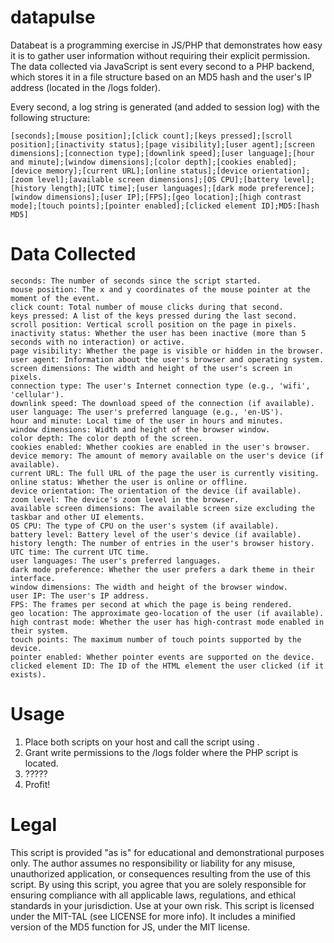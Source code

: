 # datapulse
Databeat is a programming exercise in JS/PHP that demonstrates how easy it is to gather user information without requiring their explicit permission. The data collected via JavaScript is sent every second to a PHP backend, which stores it in a file structure based on an MD5 hash and the user's IP address (located in the /logs folder). 

Every second, a log string is generated (and added to session log) with the following structure:

    [seconds];[mouse position];[click count];[keys pressed];[scroll position];[inactivity status];[page visibility];[user agent];[screen dimensions];[connection type];[downlink speed];[user language];[hour and minute];[window dimensions];[color depth];[cookies enabled];[device memory];[current URL];[online status];[device orientation];[zoom level];[available screen dimensions];[OS CPU];[battery level];[history length];[UTC time];[user languages];[dark mode preference];[window dimensions];[user IP];[FPS];[geo location];[high contrast mode];[touch points];[pointer enabled];[clicked element ID];MD5:[hash MD5]

#  Data Collected

    seconds: The number of seconds since the script started.
    mouse position: The x and y coordinates of the mouse pointer at the moment of the event.
    click count: Total number of mouse clicks during that second.
    keys pressed: A list of the keys pressed during the last second.
    scroll position: Vertical scroll position on the page in pixels.
    inactivity status: Whether the user has been inactive (more than 5 seconds with no interaction) or active.
    page visibility: Whether the page is visible or hidden in the browser.
    user agent: Information about the user's browser and operating system.
    screen dimensions: The width and height of the user's screen in pixels.
    connection type: The user's Internet connection type (e.g., 'wifi', 'cellular').
    downlink speed: The download speed of the connection (if available).
    user language: The user's preferred language (e.g., 'en-US').
    hour and minute: Local time of the user in hours and minutes.
    window dimensions: Width and height of the browser window.
    color depth: The color depth of the screen.
    cookies enabled: Whether cookies are enabled in the user's browser.
    device memory: The amount of memory available on the user's device (if available).
    current URL: The full URL of the page the user is currently visiting.
    online status: Whether the user is online or offline.
    device orientation: The orientation of the device (if available).
    zoom level: The device's zoom level in the browser.
    available screen dimensions: The available screen size excluding the taskbar and other UI elements.
    OS CPU: The type of CPU on the user's system (if available).
    battery level: Battery level of the user's device (if available).
    history length: The number of entries in the user's browser history.
    UTC time: The current UTC time.
    user languages: The user's preferred languages.
    dark mode preference: Whether the user prefers a dark theme in their interface.
    window dimensions: The width and height of the browser window.
    user IP: The user's IP address.
    FPS: The frames per second at which the page is being rendered.
    geo location: The approximate geo-location of the user (if available).
    high contrast mode: Whether the user has high-contrast mode enabled in their system.
    touch points: The maximum number of touch points supported by the device.
    pointer enabled: Whether pointer events are supported on the device.
    clicked element ID: The ID of the HTML element the user clicked (if it exists).

# Usage
1. Place both scripts on your host and call the script using <script src="analytics.global.js"></script>.
2. Grant write permissions to the /logs folder where the PHP script is located.
3. ?????
4. Profit!

# Legal
This script is provided "as is" for educational and demonstrational purposes only. The author assumes no responsibility or liability for any misuse, unauthorized application, or consequences resulting from the use of this script. By using this script, you agree that you are solely responsible for ensuring compliance with all applicable laws, regulations, and ethical standards in your jurisdiction. Use at your own risk.
This script is licensed under the MIT-TAL (see LICENSE for more info). It includes a minified version of the MD5 function for JS, under the MIT license.
